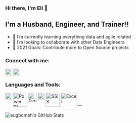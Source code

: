 ### Hi there, I'm Eli 👋


## I'm a Husband, Engineer, and Trainer!!


- 🌱 I’m currently learning everything data and agile related
- 👯 I’m looking to collaborate with other Data Engineers
- 🥅 2021 Goals: Contribute more to Open Source projects


### Connect with me:

[<img align="left" alt="eugbomeh | LinkedIn" width="22px" src="https://cdn.jsdelivr.net/npm/simple-icons@v3/icons/linkedin.svg" />][linkedin]
[<img align="left" alt="eugbomeh | YouTube" width="22px" src="https://cdn.jsdelivr.net/npm/simple-icons@v3/icons/youtube.svg" />][youtube]

<br />

### Languages and Tools:

<img align="left" alt="SQL" width="22px" src="https://icon-library.com/images/sql-icon/sql-icon-8.jpg" />
<img align="left" alt="Power BI" width="44px" src="https://www.onmsft.com/wp-content/uploads/2020/10/newpowerbiicon.jpg" />
<img align="left" alt="Python" width="28px" src="https://cdn3.iconfinder.com/data/icons/logos-and-brands-adobe/512/267_Python-512.png" />
<img align="left" alt="Julia" width="22px" src="https://upload.wikimedia.org/wikipedia/commons/1/1f/Julia_Programming_Language_Logo.svg" />
<img align="left" alt="SSIS" width="44px" src="https://www.sqlsplus.com/wp-content/uploads/2020/06/SSIS-SQL-Server-Integration-Services-Description-of-integration-services.jpg" />
<img align="left" alt="Excel" width="52px" src="https://download.logo.wine/logo/Microsoft_Excel/Microsoft_Excel-Logo.wine.png" />



<br />

--

<img align="left" alt="eugbomeh's GitHub Stats" src="https://github-readme-stats.vercel.app/api?username=eugbomeh&show_icons=true&hide_border=true" />


[website]: https://eutomatics.com
[youtube]: https://youtube.com/eutomatics
[linkedin]: https://linkedin.com/in/eugbomeh